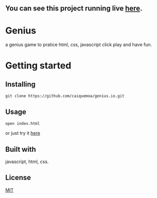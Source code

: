 ﻿## You can see this project running live [here](https://caiquemoa.github.io/genius.io/).

# Genius

a genius game to pratice html, css, javascript
click play and have fun.

# Getting started

## Installing

```
git clone https://github.com/caiquemoa/genius.io.git
```

## Usage

```
open index.html
```

or just try it [here](https://caiquemoa.github.io/genius.io/)

## Built with

javascript, html, css.

## License

[MIT](https://choosealicense.com/licenses/mit/)
